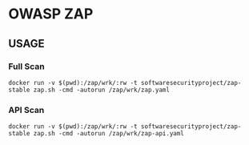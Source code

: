 # OWASP ZAP
## USAGE
### Full Scan
```
docker run -v $(pwd):/zap/wrk/:rw -t softwaresecurityproject/zap-stable zap.sh -cmd -autorun /zap/wrk/zap.yaml
```

### API Scan
```
docker run -v $(pwd):/zap/wrk/:rw -t softwaresecurityproject/zap-stable zap.sh -cmd -autorun /zap/wrk/zap-api.yaml
```